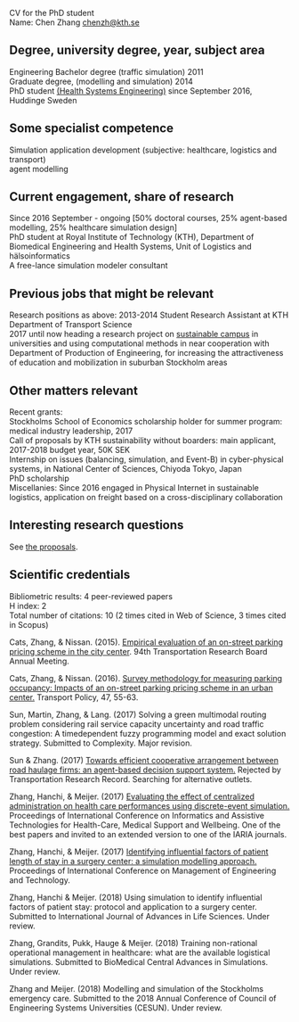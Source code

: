 CV for the PhD student<br/>
Name: Chen Zhang <a href="mailto:chenzh@kth.se">chenzh@kth.se</a><br/>

## Degree, university degree, year, subject area
Engineering Bachelor degree (traffic simulation) 2011<br/> 
Graduate degree, (modelling and simulation) 2014<br/>
PhD student <a href="https://www.kth.se/mth" target="_blank">(Health Systems Engineering)</a> since September 2016, Huddinge Sweden<br />
## Some specialist competence
Simulation application development (subjective: healthcare, logistics and transport)<br />
agent modelling<br/>
## Current engagement, share of research
Since 2016 September - ongoing [50% doctoral courses, 25% agent-based modelling, 25% healthcare simulation design]<br />
PhD student at Royal Institute of Technology (KTH), Department of Biomedical Engineering and Health Systems, Unit of Logistics and hälsoinformatics<br />
A free-lance simulation modeler consultant<br />
## Previous jobs that might be relevant
Research positions as above: 
2013-2014 Student Research Assistant at KTH Department of Transport Science<br /> 
2017 until now heading a research project on <a href="http://gaming.sth.kth.se/Mobility/" target="_blank">sustainable campus</a> in universities and using computational methods in near cooperation with Department of Production of Engineering, for increasing the attractiveness of education and mobilization in suburban Stockholm areas<br />
## Other matters relevant
Recent grants:<br/>
Stockholms School of Economics scholarship holder for summer program: medical industry leadership, 2017<br/>
Call of proposals by KTH sustainability without boarders: main applicant, 2017-2018 budget year, 50K SEK<br/>
Internship on issues (balancing, simulation, and Event-B) in cyber-physical systems, in National Center of Sciences, Chiyoda Tokyo, Japan<br/>
PhD scholarship<br/>
Miscellanies: Since 2016 engaged in Physical Internet in sustainable logistics, application on freight based on a cross-disciplinary collaboration<br/>

## Interesting research questions
See <a href="https://chenz0902.github.io/infomation/README.md" target="_blank">the proposals</a>. 

## Scientific credentials 
Bibliometric results:
4 peer-reviewed papers<br />
H index: 2<br />
Total number of citations: 10 (2 times cited in Web of Science, 3 times cited in Scopus)<br/>

Cats, Zhang, & Nissan. (2015). <a href="http://docs.trb.org/prp/15-2068.pdf" target="_blank">Empirical evaluation of an on-street parking pricing scheme in the city center</a>. 94th Transportation Research Board Annual Meeting.<br/>

Cats, Zhang, & Nissan. (2016). <a href="https://www.sciencedirect.com/science/article/pii/S0967070X15300858" target="_blank">Survey methodology for measuring parking occupancy: Impacts of an on-street parking pricing scheme in an urban center.</a> Transport Policy, 47, 55-63.<br/>

Sun, Martin, Zhang, & Lang. (2017) Solving a green multimodal routing problem considering rail service capacity uncertainty and road traffic congestion: A timedependent fuzzy programming model and exact solution strategy. Submitted to Complexity. Major revision.<br/>

Sun & Zhang. (2017) <a href="9541026.v1.pdf" target="_blank">Towards efficient cooperative arrangement between road haulage firms: an agent-based decision support system.</a> Rejected by Transportation Research Record. Searching for alternative outlets.<br/>

Zhang, Hanchi, & Meijer. (2017) <a href="http://ieeexplore.ieee.org/document/8125405/" target="_blank">Evaluating the effect of centralized administration on health care performances using discrete-event simulation.</a> Proceedings of International Conference on Informatics and Assistive Technologies for Health-Care, Medical Support and Wellbeing. One of the best papers and invited to an extended version to one of the IARIA journals.<br/>

Zhang, Hanchi, & Meijer. (2017) <a href="http://www.thinkmind.org/index.php?view=article&articleid=healthinfo_2017_3_10_80047" target="_blank">Identifying influential factors of patient length of stay in a surgery center: a simulation modelling approach.</a> Proceedings of International Conference on Management of Engineering and Technology.<br/>

Zhang, Hanchi & Meijer. (2018) Using simulation to identify influential factors of patient stay: protocol and application to a surgery center. Submitted to International Journal of Advances in Life Sciences. Under review.<br/>

Zhang, Grandits, Pukk, Hauge & Meijer. (2018) Training non-rational operational management in healthcare: what are the available logistical simulations. Submitted to BioMedical Central Advances in Simulations. Under review.<br/>

Zhang and Meijer. (2018) Modelling and simulation of the Stockholms emergency care. Submitted to the 2018 Annual Conference of Council of Engineering Systems Universities (CESUN). Under review.<br/>
